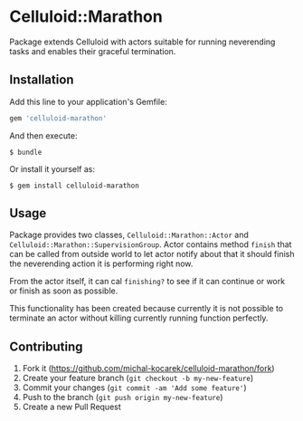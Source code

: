 # Celluloid::Marathon

Package extends Celluloid with actors suitable for running neverending tasks and enables their graceful termination.

## Installation

Add this line to your application's Gemfile:

```ruby
gem 'celluloid-marathon'
```

And then execute:

    $ bundle

Or install it yourself as:

    $ gem install celluloid-marathon

## Usage

Package provides two classes, `Celluloid::Marathon::Actor` and `Celluloid::Marathon::SupervisionGroup`. Actor contains method `finish` that can be called from
outside world to let actor notify about that it should finish the neverending action it is performing right now.

From the actor itself, it can cal `finishing?` to see if it can continue or work or finish as soon as possible.

This functionality has been created because currently it is not possible to terminate an actor without killing currently running function perfectly.

## Contributing

1. Fork it (https://github.com/michal-kocarek/celluloid-marathon/fork)
2. Create your feature branch (`git checkout -b my-new-feature`)
3. Commit your changes (`git commit -am 'Add some feature'`)
4. Push to the branch (`git push origin my-new-feature`)
5. Create a new Pull Request
